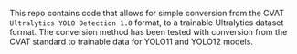 This repo contains code that allows for simple conversion from the CVAT `Ultralytics YOLO Detection 1.0` format, to a trainable Ultralytics dataset format. The conversion method has been tested with conversion from the CVAT standard to trainable data for YOLO11 and YOLO12 models.